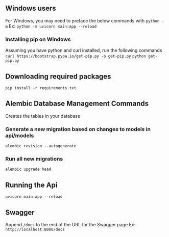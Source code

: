 ## Windows users
For Windows, you may need to preface the below commands with `python -m`
Ex: `python -m uvicorn main:app --reload`

### Installing pip on Windows
Assuming you have python and curl installed, run the following commands
`curl https://bootstrap.pypa.io/get-pip.py -o get-pip.py`
`python get-pip.py`

## Downloading required packages
`pip install -r requirements.txt`

## Alembic Database Management Commands
Creates the tables in your database
### Generate a new migration based on changes to models in api/models
`alembic revision --autogenerate`
### Run all new migrations
`alembic upgrade head`

## Running the Api
`uvicorn main:app --reload`

## Swagger
Append `/docs` to the end of the URL for the Swagger page
Ex: `http://localhost:8000/docs`